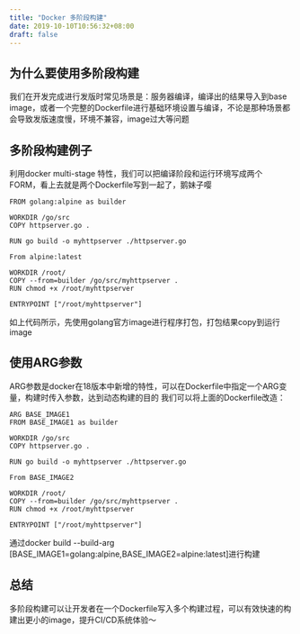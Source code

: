 ```yaml
---
title: "Docker 多阶段构建"
date: 2019-10-10T10:56:32+08:00
draft: false
---
```


## 为什么要使用多阶段构建

我们在开发完成进行发版时常见场景是：服务器编译，编译出的结果导入到base image，或者一个完整的Dockerfile进行基础环境设置与编译，不论是那种场景都会导致发版速度慢，环境不兼容，image过大等问题

## 多阶段构建例子

利用docker multi-stage 特性，我们可以把编译阶段和运行环境写成两个FORM，看上去就是两个Dockerfile写到一起了，鹅妹子嘤

```
FROM golang:alpine as builder

WORKDIR /go/src
COPY httpserver.go .

RUN go build -o myhttpserver ./httpserver.go

From alpine:latest

WORKDIR /root/
COPY --from=builder /go/src/myhttpserver .
RUN chmod +x /root/myhttpserver

ENTRYPOINT ["/root/myhttpserver"]
```

如上代码所示，先使用golang官方image进行程序打包，打包结果copy到运行image

## 使用ARG参数
ARG参数是docker在18版本中新增的特性，可以在Dockerfile中指定一个ARG变量，构建时传入参数，达到动态构建的目的
我们可以将上面的Dockerfile改造：
```
ARG BASE_IMAGE1
FROM BASE_IMAGE1 as builder

WORKDIR /go/src
COPY httpserver.go .

RUN go build -o myhttpserver ./httpserver.go

From BASE_IMAGE2

WORKDIR /root/
COPY --from=builder /go/src/myhttpserver .
RUN chmod +x /root/myhttpserver

ENTRYPOINT ["/root/myhttpserver"]
```
通过docker build --build-arg [BASE_IMAGE1=golang:alpine,BASE_IMAGE2=alpine:latest]进行构建

## 总结

多阶段构建可以让开发者在一个Dockerfile写入多个构建过程，可以有效快速的构建出更小的image，提升CI/CD系统体验～
